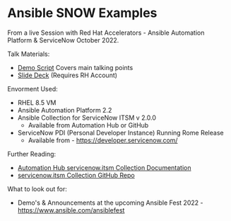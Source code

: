 # Ansible SNOW Examples
From a live Session with Red Hat Accelerators - Ansible Automation Platform & ServiceNow October 2022.

Talk Materials:
- [Demo Script](https://github.com/bmccafferty/Ansible_SNOW_Examples/blob/main/Demo_Script.md) Covers main talking points
- [Slide Deck](https://docs.google.com/presentation/d/1BdHwvDWtBvc_DTvyPvHOZr6JTI5bZVMNLcssjjRq0xY/edit?usp=sharing) (Requires RH Account)

Envorment Used:
- RHEL 8.5 VM
- Ansible Automation Platform 2.2
- Ansible Collection for ServiceNow ITSM v 2.0.0
  - Available from Automation Hub or GitHub
- ServiceNow PDI (Personal Developer Instance) Running Rome Release
  - Available from - https://developer.servicenow.com/


Further Reading:
- [Automation Hub servicenow.itsm Collection Documentation](https://console.redhat.com/ansible/automation-hub/repo/published/servicenow/itsm/docs)
- [servicenow.itsm Collection GitHub Repo](https://github.com/ansible-collections/servicenow.itsm)

What to look out for:
- Demo's & Announcements at the upcoming Ansible Fest 2022 - https://www.ansible.com/ansiblefest
